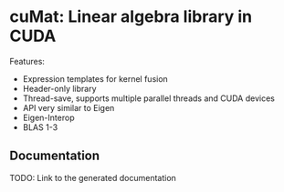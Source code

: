 # cuMat: Linear algebra library in CUDA

Features:
 - Expression templates for kernel fusion
 - Header-only library
 - Thread-save, supports multiple parallel threads and CUDA devices
 - API very similar to Eigen
 - Eigen-Interop
 - BLAS 1-3

## Documentation
TODO: Link to the generated documentation
